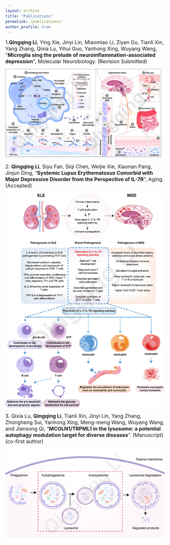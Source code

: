```yaml
---
layout: archive
title: "Publications"
permalink: /publications/
author_profile: true
---
```

<span style="font-size:16px;">1.**Qingqing Li**, Ying Xie, Jinyi Lin, Miaomiao Li, Ziyan Gu, Tianli Xin, Yang Zhang, Qixia Lu, Yihui Guo, Yanhong Xing, Wuyang Wang, "**Microglia sing the prelude of neuroinflammation-associated depression**", Molecular Neurobiology. (Revision Submitted)</span>

<img src='/images/1.png' /><br> 

<span style="font-size:16px;">2. **Qingqing Li**, Siyu Fan, Siqi Chen, Weijie Xie, Xiaonan Pang, Jinjun Ding, “**Systemic Lupus Erythematosus Comorbid with Major Depressive Disorder from the Perspective of IL-7R**”, Aging. (Accepted)</span>

<img src='/images/2.png' /><br> 

<span style="font-size:16px;">3. Qixia Lu, **Qingqing Li**, Tianli Xin, Jinyi Lin, Yang Zhang, Zhongheng Sui, Yanhong Xing, Meng-meng Wang, Wuyang Wang, and Jiansong Qi, “**MCOLN1/TRPML1 in the lysosome: a potential autophagy modulation target for diverse diseases**”. (Manuscript) (co-first author)</span><br>

<img src='/images/4.png' /><br> 
